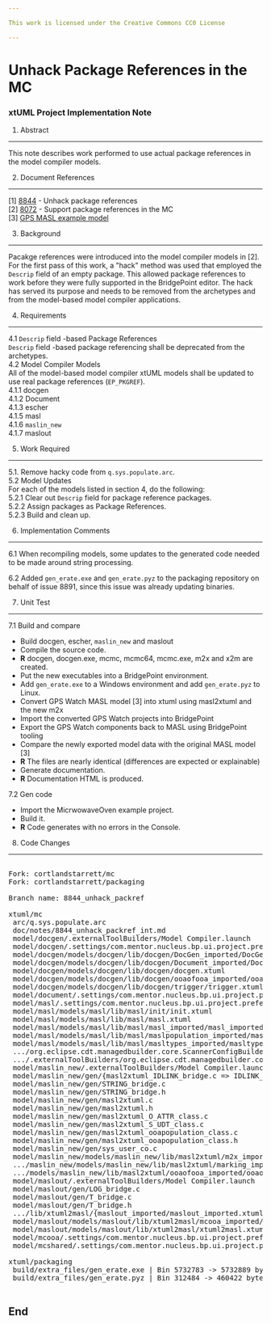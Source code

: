 ```yaml
---

This work is licensed under the Creative Commons CC0 License

---
```


# Unhack Package References in the MC
### xtUML Project Implementation Note


1. Abstract
-----------
This note describes work performed to use actual package references
in the model compiler models.

2. Document References
----------------------
[1] [8844](https://support.onefact.net/issues/8844) - Unhack package references  
[2] [8072](https://support.onefact.net/issues/8072) - Support package references in the MC  
[3] [GPS MASL example model](https://github.com/xtuml/models/tree/master/masl/gps)  

3. Background
-------------
Pacakge references were introduced into the model compiler models in [2].
For the first pass of this work, a "hack" method was used that employed
the `Descrip` field of an empty package.  This allowed package references
to work before they were fully supported in the BridgePoint editor.  The
hack has served its purpose and needs to be removed from the archetypes
and from the model-based model compiler applications.

4. Requirements
---------------
4.1 `Descrip` field -based Package References  
`Descrip` field -based package referencing shall be deprecated from the
archetypes.  
4.2 Model Compiler Models  
All of the model-based model compiler xtUML models shall be updated to
use real package references (`EP_PKGREF`).  
4.1.1 docgen  
4.1.2 Document  
4.1.3 escher  
4.1.5 masl  
4.1.6 `maslin_new`  
4.1.7 maslout  

5. Work Required
----------------
5.1. Remove hacky code from `q.sys.populate.arc`.  
5.2 Model Updates  
For each of the models listed in section 4, do the following:  
5.2.1 Clear out `Descrip` field for package reference packages.  
5.2.2 Assign packages as Package References.  
5.2.3 Build and clean up.  
  
6. Implementation Comments
--------------------------
6.1 When recompiling models, some updates to the generated code needed
to be made around string processing.

6.2 Added `gen_erate.exe` and `gen_erate.pyz` to the packaging repository
on behalf of issue 8891, since this issue was already updating binaries.
  
7. Unit Test
------------
7.1 Build and compare  
  * Build docgen, escher, `maslin_new` and maslout  
  * Compile the source code.  
  * __R__ docgen, docgen.exe, mcmc, mcmc64, mcmc.exe, m2x and x2m are created.  
  * Put the new executables into a BridgePoint environment.  
  * Add `gen_erate.exe` to a Windows environment and add `gen_erate.pyz` to Linux.  
  * Convert GPS Watch MASL model [3] into xtuml using masl2xtuml and the new m2x  
  * Import the converted GPS Watch projects into BridgePoint  
  * Export the GPS Watch components back to MASL using BridgePoint tooling  
  * Compare the newly exported model data with the original MASL model [3]  
  * __R__ The files are nearly identical (differences are expected or explainable)  
  * Generate documentation.  
  * __R__ Documentation HTML is produced.  
  
7.2 Gen code  
  * Import the MicrwowaveOven example project.  
  * Build it.  
  * __R__ Code generates with no errors in the Console.  

8. Code Changes
---------------
<pre>

Fork: cortlandstarrett/mc   
Fork: cortlandstarrett/packaging   

Branch name: 8844_unhack_packref

xtuml/mc
 arc/q.sys.populate.arc                                                                   |    31 -
 doc/notes/8844_unhack_packref_int.md                                                     |    92 +
 model/docgen/.externalToolBuilders/Model Compiler.launch                                 |     4 +-
 model/docgen/.settings/com.mentor.nucleus.bp.ui.project.preferences.prefs                |     1 +
 model/docgen/models/docgen/lib/docgen/DocGen_imported/DocGen_imported.xtuml              |    15 +-
 model/docgen/models/docgen/lib/docgen/Document_imported/Document_imported.xtuml          |    16 +-
 model/docgen/models/docgen/lib/docgen/docgen.xtuml                                       |    24 -
 model/docgen/models/docgen/lib/docgen/ooaofooa_imported/ooaofooa_imported.xtuml          |    33 +-
 model/docgen/models/docgen/lib/docgen/trigger/trigger.xtuml                              |    73 -
 model/document/.settings/com.mentor.nucleus.bp.ui.project.preferences.prefs              |     1 +
 model/masl/.settings/com.mentor.nucleus.bp.ui.project.preferences.prefs                  |     1 +
 model/masl/models/masl/lib/masl/init/init.xtuml                                          |    79 -
 model/masl/models/masl/lib/masl/masl.xtuml                                               |    24 -
 model/masl/models/masl/lib/masl/masl_imported/masl_imported.xtuml                        |    13 +-
 model/masl/models/masl/lib/masl/maslpopulation_imported/maslpopulation_imported.xtuml    |    13 +-
 model/masl/models/masl/lib/masl/masltypes_imported/masltypes_imported.xtuml              |    13 +-
 .../org.eclipse.cdt.managedbuilder.core.ScannerConfigBuilder.launch                      |     7 -
 .../.externalToolBuilders/org.eclipse.cdt.managedbuilder.core.genmakebuilder.launch      |     7 -
 model/maslin_new/.externalToolBuilders/Model Compiler.launch                             |     4 +-
 model/maslin_new/gen/{masl2xtuml_IDLINK_bridge.c => IDLINK_bridge.c}                     |     9 +-
 model/maslin_new/gen/STRING_bridge.c                                                     |     7 +-
 model/maslin_new/gen/STRING_bridge.h                                                     |    33 +
 model/maslin_new/gen/masl2xtuml.c                                                        |     6 +-
 model/maslin_new/gen/masl2xtuml.h                                                        |    22 -
 model/maslin_new/gen/masl2xtuml_O_ATTR_class.c                                           |     2 +-
 model/maslin_new/gen/masl2xtuml_S_UDT_class.c                                            |     2 +-
 model/maslin_new/gen/masl2xtuml_ooapopulation_class.c                                    |    78 +-
 model/maslin_new/gen/masl2xtuml_ooapopulation_class.h                                    |   220 -
 model/maslin_new/gen/sys_user_co.c                                                       |     4 +-
 model/maslin_new/models/maslin_new/lib/masl2xtuml/m2x_imported/m2x_imported.xtuml        |    13 +-
 .../maslin_new/models/maslin_new/lib/masl2xtuml/marking_imported/marking_imported.xtuml  |    13 +-
 .../models/maslin_new/lib/masl2xtuml/ooaofooa_imported/ooaofooa_imported.xtuml           |    33 +-
 model/maslout/.externalToolBuilders/Model Compiler.launch                                |     4 +-
 model/maslout/gen/LOG_bridge.c                                                           |    23 +-
 model/maslout/gen/T_bridge.c                                                             |    19 +-
 model/maslout/gen/T_bridge.h                                                             |    42 -
 .../lib/xtuml2masl/{maslout_imported/maslout_imported.xtuml => maslout/maslout.xtuml}    |     4 +-
 model/maslout/models/maslout/lib/xtuml2masl/mcooa_imported/mcooa_imported.xtuml          |    33 +-
 model/maslout/models/maslout/lib/xtuml2masl/xtuml2masl.xtuml                             |     6 +-
 model/mcooa/.settings/com.mentor.nucleus.bp.ui.project.preferences.prefs                 |     1 +
 model/mcshared/.settings/com.mentor.nucleus.bp.ui.project.preferences.prefs              |     1 +

xtuml/packaging
 build/extra_files/gen_erate.exe | Bin 5732783 -> 5732889 bytes
 build/extra_files/gen_erate.pyz | Bin 312484 -> 460422 bytes

</pre>

End
---

